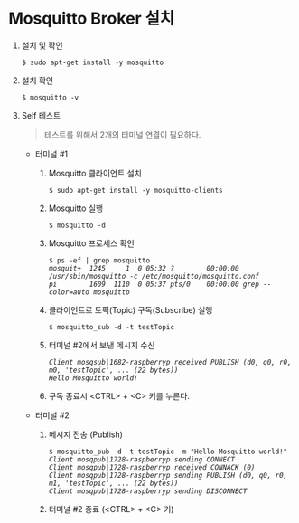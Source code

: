 # Mosquitto Broker 설치

1. 설치 및 확인
   <pre><code>$ sudo apt-get install -y mosquitto</code></pre>

2. 설치 확인
   <pre><code>$ mosquitto -v</code></pre>

3. Self 테스트
   > 테스트를 위해서 2개의 터미널 연결이 필요하다.

   * 터미널 #1
     1. Mosquitto 클라이언트 설치
        <pre><code>$ sudo apt-get install -y mosquitto-clients</code></pre>

     2. Mosquitto 실행
        <pre><code>$ mosquitto -d</code></pre>
     3. Mosquitto 프로세스 확인
        <pre><code>$ ps -ef | grep mosquitto
        <i>mosquit+  1245     1  0 05:32 ?        00:00:00 /usr/sbin/mosquitto -c /etc/mosquitto/mosquitto.conf
        pi        1609  1110  0 05:37 pts/0    00:00:00 grep --color=auto mosquitto</i></code></pre>
     4. 클라이언트로 토픽(Topic) 구독(Subscribe) 실행
        <pre><code>$ mosquitto_sub -d -t testTopic</code></pre>

     5. 터미널 #2에서 보낸 메시지 수신
        <pre><code><i>Client mosqsub|1682-raspberryp received PUBLISH (d0, q0, r0, m0, 'testTopic', ... (22 bytes))
        Hello Mosquitto world!</i></code></pre>
    
     6. 구독 종료시 &lt;CTRL&gt; + &lt;C&gt; 키를 누른다.

   * 터미널 #2
     1. 메시지 전송 (Publish)
        <pre><code>$ mosquitto_pub -d -t testTopic -m "Hello Mosquitto world!"
        <i>Client mosqpub|1728-raspberryp sending CONNECT
        Client mosqpub|1728-raspberryp received CONNACK (0)
        Client mosqpub|1728-raspberryp sending PUBLISH (d0, q0, r0, m1, 'testTopic', ... (22 bytes))
        Client mosqpub|1728-raspberryp sending DISCONNECT</i></code></pre>

     2. 터미널 #2 종료 (&lt;CTRL&gt; + &lt;C&gt; 키) 
